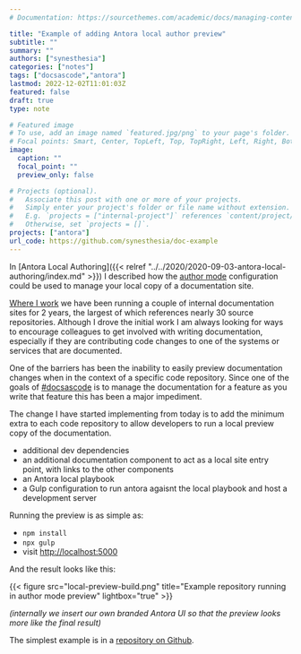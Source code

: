 ```yaml
---
# Documentation: https://sourcethemes.com/academic/docs/managing-content/

title: "Example of adding Antora local author preview"
subtitle: ""
summary: ""
authors: ["synesthesia"]
categories: ["notes"]
tags: ["docsascode","antora"]
lastmod: 2022-12-02T11:01:03Z
featured: false
draft: true
type: note

# Featured image
# To use, add an image named `featured.jpg/png` to your page's folder.
# Focal points: Smart, Center, TopLeft, Top, TopRight, Left, Right, BottomLeft, Bottom, BottomRight.
image:
  caption: ""
  focal_point: ""
  preview_only: false

# Projects (optional).
#   Associate this post with one or more of your projects.
#   Simply enter your project's folder or file name without extension.
#   E.g. `projects = ["internal-project"]` references `content/project/deep-learning/index.md`.
#   Otherwise, set `projects = []`.
projects: ["antora"]
url_code: https://github.com/synesthesia/doc-example
---
```

In [Antora Local Authoring]({{< relref "../../2020/2020-09-03-antora-local-authoring/index.md" >}}) I described how the [author mode](https://docs.antora.org/antora/latest/playbook/author-mode/) configuration could be used to manage your local copy of a documentation site.

[Where I work](/#section-experience) we have been running a couple of internal documentation sites for 2 years, the largest of which references nearly 30 source repositories. Although I drove the initial work I am always looking for ways to encourage colleagues to get involved with writing documentation, especially if they are contributing code changes to one of the systems or services that are documented.

One of the barriers has been the inability to easily preview documentation changes when in the context of a specific code repository. Since one of the goals of [#docsascode](/tag/docsascode/) is to manage the documentation for a feature as you write that feature this has been a major impediment.

The change I have started implementing from today is to add the minimum extra to each code repository to allow developers to run a local preview copy of the documentation.

- additional dev dependencies
- an additional documentation component to act as a local site entry point, with links to the other components
- an Antora local playbook
- a Gulp configuration to run antora agaisnt the local playbook and host a development server

Running the preview is as simple as:

- `npm install`
- `npx gulp`
- visit [http://localhost:5000](http://localhost:5000)

And the result looks like this:

{{< figure src="local-preview-build.png" title="Example repository running in author mode preview" lightbox="true" >}}

*(internally we insert our own branded Antora UI so that the preview looks more like the final result)*

The simplest example is in a [repository on Github](https://github.com/synesthesia/doc-example).
